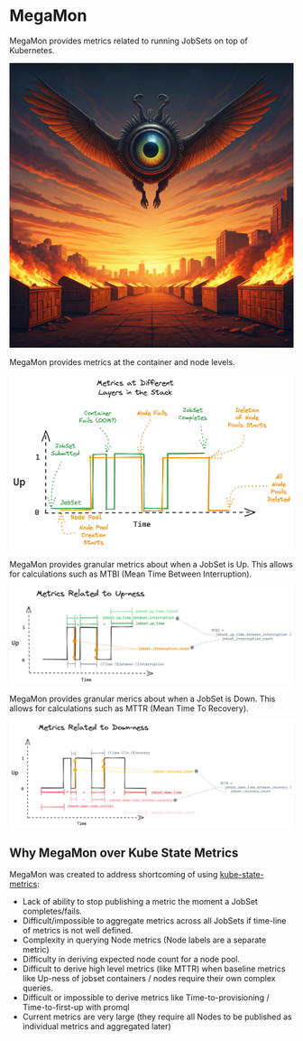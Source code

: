 # MegaMon

MegaMon provides metrics related to running JobSets on top of Kubernetes.

![MegaMon](./logos/megamon.png)

MegaMon provides metrics at the container and node levels.

![Multi Stack Metrics](./diagrams/multi-stack-metrics.excalidraw.png)

MegaMon provides granular metrics about when a JobSet is Up. This allows for calculations such as MTBI (Mean Time Between Interruption).

![Upness Metrics](./diagrams/upness-metrics.excalidraw.png)

MegaMon provides granular merics about when a JobSet is Down. This allows for calculations such as MTTR (Mean Time To Recovery).

![Downness Metrics](./diagrams/downness-metrics.excalidraw.png)

## Why MegaMon over Kube State Metrics

MegaMon was created to address shortcoming of using [kube-state-metrics](https://github.com/kubernetes/kube-state-metrics):

* Lack of ability to stop publishing a metric the moment a JobSet completes/fails.
* Difficult/impossible to aggregate metrics across all JobSets if time-line of metrics is not well defined.
* Complexity in querying Node metrics (Node labels are a separate metric)
* Difficulty in deriving expected node count for a node pool.
* Difficult to derive high level metrics (like MTTR) when baseline metrics like Up-ness of jobset containers / nodes require their own complex queries.
* Difficult or impossible to derive metrics like Time-to-provisioning / Time-to-first-up with promql
* Current metrics are very large (they require all Nodes to be published as individual metrics and aggregated later)

